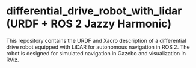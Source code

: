 # differential_drive_robot_with_lidar (URDF + ROS 2 Jazzy Harmonic)
This repository contains the URDF and Xacro description of a differential drive robot equipped with LiDAR for autonomous navigation in ROS 2. The robot is designed for simulated navigation in Gazebo and visualization in RViz.
